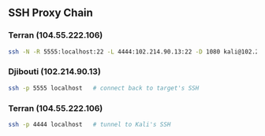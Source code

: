 ## SSH Proxy Chain

### Terran (104.55.222.106)

```bash
ssh -N -R 5555:localhost:22 -L 4444:102.214.90.13:22 -D 1080 kali@102.214.90.13
```

### Djibouti (102.214.90.13)

```bash
ssh -p 5555 localhost   # connect back to target's SSH
```

### Terran (104.55.222.106)

```bash
ssh -p 4444 localhost   # tunnel to Kali's SSH
```
